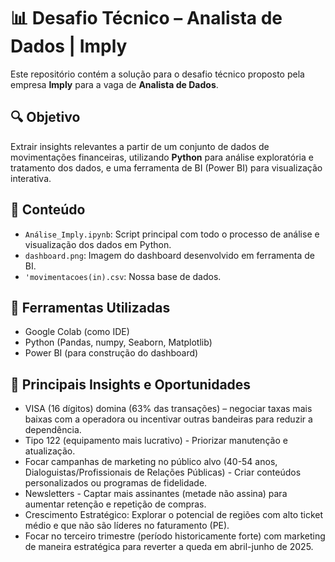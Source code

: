 # 📊 Desafio Técnico – Analista de Dados | Imply
Este repositório contém a solução para o desafio técnico proposto pela empresa **Imply** para a vaga de **Analista de Dados**.

## 🔍 Objetivo
Extrair insights relevantes a partir de um conjunto de dados de movimentações financeiras, utilizando **Python** para análise exploratória e tratamento dos dados, e uma ferramenta de BI (Power BI) para visualização interativa.

## 📁 Conteúdo
- `Análise_Imply.ipynb`: Script principal com todo o processo de análise e visualização dos dados em Python.
- `dashboard.png`: Imagem do dashboard desenvolvido em ferramenta de BI.
- `'movimentacoes(in).csv`: Nossa base de dados.

## 🚀 Ferramentas Utilizadas
- Google Colab (como IDE)
- Python (Pandas, numpy, Seaborn, Matplotlib)
- Power BI (para construção do dashboard)

## 🧠 Principais Insights e Oportunidades
- VISA (16 dígitos) domina (63% das transações) – negociar taxas mais baixas com a operadora ou incentivar outras bandeiras para reduzir a dependência.
- Tipo 122 (equipamento mais lucrativo) - Priorizar manutenção e atualização.
- Focar campanhas de marketing no público alvo (40-54 anos, Dialoguistas/Profissionais de Relações Públicas) - Criar conteúdos personalizados ou programas de fidelidade.
- Newsletters - Captar mais assinantes (metade não assina) para aumentar retenção e repetição de compras.
- Crescimento Estratégico: Explorar o potencial de regiões com alto ticket médio e que não são líderes no faturamento (PE).
- Focar no terceiro trimestre (período historicamente forte) com marketing de maneira estratégica para reverter a queda em abril-junho de 2025.


